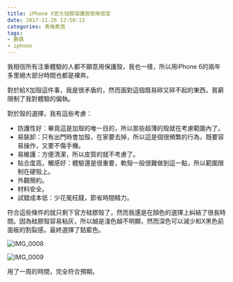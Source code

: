 ```yaml
---
title: iPhone X官方硅膠保護殼使用感受
date: 2017-11-26 12:50:13
categories: 青梅煮酒
tags:
- 數碼
- iphone
---
```

我相信所有注重體驗的人都不願意用保護殼，我也一樣，所以用iPhone 6的兩年多里絕大部分時間也都是裸奔。

對於給X加殼這件事，我是很矛盾的，然而面對這個既易碎又碎不起的東西，貧窮限制了我對體驗的偏執。

對於殼的選擇，我有這些考慮：

* 防護性好：畢竟這是加殼的唯一目的，所以那些超薄的殼就在考慮範圍內了。
* 易裝卸：只有出門時會加殼，在家要去掉，所以這是個很頻繁的行為，既要容易操作，又要不傷手機。
* 易維護：方便清潔，所以皮質的就不考慮了。
* 貼合度高，觸感好：體驗還是很重要，軟殼一般很難做到這一點，所以範圍限制在硬殼上。
* 外觀簡約。
* 材料安全。
* 試錯成本低：少花冤枉錢，節省時間精力。

符合這些條件的就只剩下官方硅膠殼了，然而我還是在顏色的選擇上糾結了很長時間。因為硅膠殼容易粘灰，所以越是淺色越不明顯，然而深色可以減少和X黑色前面板的割裂感。最終選擇了鈷藍色。

![IMG_0008](http://ou1l9js54.bkt.clouddn.com/2017-11-26-IMG_0008.JPG)

![IMG_0009](http://ou1l9js54.bkt.clouddn.com/2017-11-26-IMG_0009.JPG)

用了一周的時間，完全符合預期。

